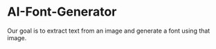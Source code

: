 # AI-Font-Generator
Our goal is to extract text from an image and generate a font using that image.
